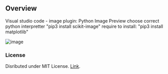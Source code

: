 ## Overview
Visual studio code - image plugin: Python Image Preview
choose correct python interpretter
"pip3 install scikit-image"
require to install:
"pip3 install matplotlib"

![image](https://github.com/MarianSagat/DeepLearningPython/assets/26652901/e4417668-b0e4-44b1-baf7-b67ab83af2e5)


### License
Disributed under MIT License. [Link](LICENSE.md).


